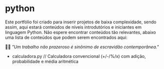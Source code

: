 # python
Este portfólio foi criado para inserir projetos de baixa complexidade, sendo assim, aqui estará conteúdos de níveis introdutórios e iniciantes em linguagem Python.
Não espere encontrar conteúdos tão relevantes, abaixo uma lista de conteúdos que podem serem encontrados aqui:

👨‍💻 *"Um trabalho não prazeroso é sinônimo de escravidão contemporânea."*

- calculadora.py // Calculadora convencional (+/-/%/x) com adição, probabilidade e média aritmética

